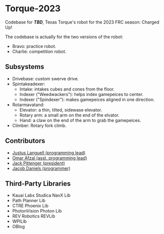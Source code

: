 # Torque-2023

Codebase for ***TBD***, Texas Torque's robot for the 2023 FRC season: Charged Up!

The codebase is actually for the two versions of the robot:

- Bravo: practice robot.
- Charlie: competition robot.

## Subsystems

- Drivebase: custom swerve drive.
- Spintakeadexer:
  - Intake: intakes cubes and cones from the floor.
  - Indexer ("Weedwackers"): helps index gamepeices to center.
  - Indexer ("Spindexer"): makes gamepeices aligned in one direction.
- Rotarmavatand:
  - Elevator: a thin, tilted, sidewase elevator.
  - Rotary arm: a small arm on the end of the elvator.
  - Hand: a claw on the end of the arm to grab the gamepeices.
- Climber: Rotary fork climb.

## Contributors

- [Justus Languell (programming lead)](https://github.com/juicestus/)
- [Omar Afzal (asst. programming lead)](https://github.com/0mara/)
- [Jack Pittenger (president)](https://github.com/realSaddy/)
- [Jacob Daniels (programmer)](https://github.com/firebanner64/)

## Third-Party Libraries

- Kauai Labs Studica NavX Lib
- Path Planner Lib
- CTRE Phoenix Lib
- PhotonVision Photon Lib
- REV Robotics REVLib
- WPILib
- OBlog
